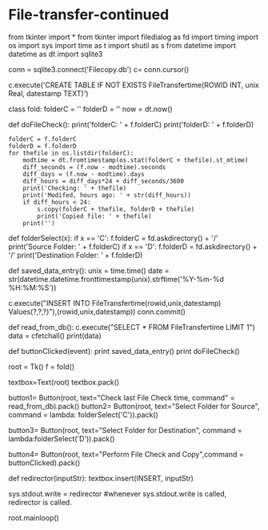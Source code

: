 # File-transfer-continued


from tkinter import *
from tkinter import filedialog as fd
import timing
import os
import sys
import time as t
import shutil as s
from datetime import datetime as dt
import sqlite3

conn = sqlite3.connect('Filecopy.db')
c= conn.cursor()



c.execute('CREATE TABLE IF NOT EXISTS FileTransfertime(ROWID INT, unix Real, datestamp TEXT)')





class fold:
    folderC = ''
    folderD = ''
    now = dt.now()


def doFileCheck():
    print('folderC: ' + f.folderC)
    print('folderD: ' + f.folderD)

    folderC = f.folderC
    folderD = f.folderD
    for thefile in os.listdir(folderC):
        modtime = dt.fromtimestamp(os.stat(folderC + thefile).st_mtime)
        diff_seconds = (f.now - modtime).seconds
        diff_days = (f.now - modtime).days
        diff_hours = diff_days*24 + diff_seconds/3600
        print('Checking: ' + thefile)
        print('Modifed, hours ago: ' + str(diff_hours))
        if diff_hours < 24:
            s.copy(folderC + thefile, folderD + thefile)
            print('Copied file: ' + thefile)
        print('')

def folderSelect(x):
    if x == 'C':
         f.folderC = fd.askdirectory() + '/'
         print('Source Folder: ' + f.folderC)
    if x == 'D':
         f.folderD = fd.askdirectory() + '/'
         print('Destination Folder: ' + f.folderD)


def saved_data_entry():
    unix = time.time()
    date = str(datetime.datetime.fronttimestamp(unix).strftime('%Y-%m-%d %H:%M:%S'))

c.execute("INSERT INTO FileTransfertime(rowid,unix,datestamp)\
         Values(?,?,?)"),(rowid,unix,datestamp))
conn.commit()

def read_from_db():
    c.execute("SELECT * FROM FileTransfertime LIMIT 1")
    data = cfetchall()
    print(data)

def buttonClicked(event):
    print saved_data_entry()
    print doFileCheck() 


root = Tk()
f = fold()

textbox=Text(root)
textbox.pack()

button1= Button(root, text="Check last File Check time, command" = read_from_db).pack()
button2= Button(root, text="Select Folder for Source", command = lambda: folderSelect('C')).pack()

button3= Button(root, text="Select Folder for Destination", command = lambda:folderSelect('D')).pack()

button4= Button(root, text="Perform File Check and Copy",command = buttonClicked).pack()

def redirector(inputStr):
    textbox.insert(INSERT, inputStr)

sys.stdout.write = redirector #whenever sys.stdout.write is called, redirector is called.

root.mainloop()
